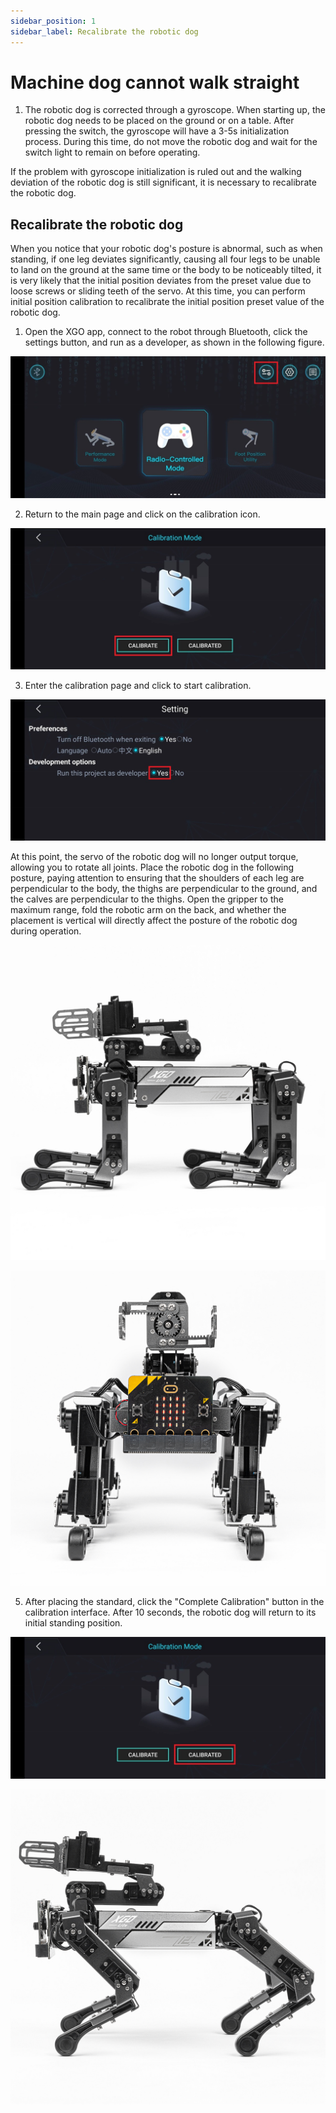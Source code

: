 ```yaml
---
sidebar_position: 1
sidebar_label: Recalibrate the robotic dog
---
```



# Machine dog cannot walk straight

1. The robotic dog is corrected through a gyroscope. When starting up, the robotic dog needs to be placed on the ground or on a table. After pressing the switch, the gyroscope will have a 3-5s initialization process. During this time, do not move the robotic dog and wait for the switch light to remain on before operating.

If the problem with gyroscope initialization is ruled out and the walking deviation of the robotic dog is still significant, it is necessary to recalibrate the robotic dog.

## Recalibrate the robotic dog

When you notice that your robotic dog's posture is abnormal, such as when standing, if one leg deviates significantly, causing all four legs to be unable to land on the ground at the same time or the body to be noticeably tilted, it is very likely that the initial position deviates from the preset value due to loose screws or sliding teeth of the servo. At this time, you can perform initial position calibration to recalibrate the initial position preset value of the robotic dog.

1. Open the XGO app, connect to the robot through Bluetooth, click the settings button, and run as a developer, as shown in the following figure.

![](./../images/microbit-xgo-lite2-faq-04.png)

2. Return to the main page and click on the calibration icon.

![](./../images/microbit-xgo-lite2-faq-05.png)

3. Enter the calibration page and click to start calibration.

![](./../images/microbit-xgo-lite2-faq-07.png)

At this point, the servo of the robotic dog will no longer output torque, allowing you to rotate all joints. Place the robotic dog in the following posture, paying attention to ensuring that the shoulders of each leg are perpendicular to the body, the thighs are perpendicular to the ground, and the calves are perpendicular to the thighs. Open the gripper to the maximum range, fold the robotic arm on the back, and whether the placement is vertical will directly affect the posture of the robotic dog during operation.

![](./../images/microbit-xgo-lite2-faq-01.png)

![](./../images/microbit-xgo-lite2-faq-02.png)

5. After placing the standard, click the "Complete Calibration" button in the calibration interface. After 10 seconds, the robotic dog will return to its initial standing position.

![](./../images/microbit-xgo-lite2-faq-06.png)

![](./../images/microbit-xgo-lite2-faq-03.png)
